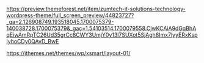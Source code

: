 https://preview.themeforest.net/item/zumtech-it-solutions-technology-wordpress-theme/full_screen_preview/44823727?_ga=2.126908749.193518045.1700075379-140038728.1700075379&_gac=1.54103514.1700079558.CjwKCAiA9dGqBhAqEiwAmRpTC26Ud35grCc8CWY3UmjY0y13l7SUXot5SjAgh8Imx7lyyERxKsplyhoCDy0QAvD_BwE


https://jthemes.net/themes/wp/xsmart/layout-01/